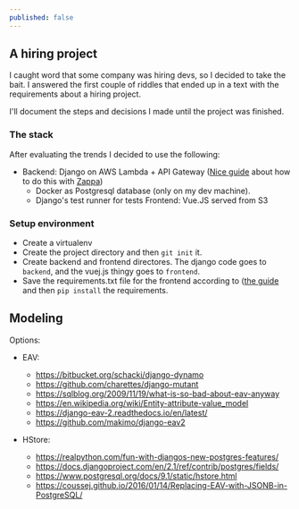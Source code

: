 ```yaml
---
published: false
---
```

## A hiring project

I caught word that some company was hiring devs, so I decided to take the bait. I answered the first couple of riddles that ended up in a text with the requirements about a hiring project.

 I'll document the steps and decisions I made until the project was finished.

### The stack

After evaluating the trends I decided to use the following:

- Backend: Django on AWS Lambda + API Gateway ([Nice guide](https://blog.apcelent.com/deploy-django-app-aws-lambda.html) about how to do this with [Zappa](https://www.zappa.io/))
  - Docker as Postgresql database (only on my dev machine).
  - Django's test runner for tests
Frontend: Vue.JS served from S3


### Setup environment

- Create a virtualenv
- Create the project directory and then `git init` it.
- Create backend and frontend directores. The django code goes to `backend`, and the vuej.js thingy goes to `frontend`.
- Save the requirements.txt file for the frontend according to ([the guide](https://blog.apcelent.com/deploy-django-app-aws-lambda.html) and then `pip install` the requirements.

## Modeling

Options:

- EAV:
  - https://bitbucket.org/schacki/django-dynamo
  - https://github.com/charettes/django-mutant
  - https://sqlblog.org/2009/11/19/what-is-so-bad-about-eav-anyway
  - https://en.wikipedia.org/wiki/Entity-attribute-value_model
  - https://django-eav-2.readthedocs.io/en/latest/
  - https://github.com/makimo/django-eav2

- HStore:
  - https://realpython.com/fun-with-djangos-new-postgres-features/
  - https://docs.djangoproject.com/en/2.1/ref/contrib/postgres/fields/
  - https://www.postgresql.org/docs/9.1/static/hstore.html
  - https://coussej.github.io/2016/01/14/Replacing-EAV-with-JSONB-in-PostgreSQL/
  
  
  


  